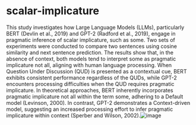 # scalar-implicature

This study investigates how Large Language Models (LLMs), particularly BERT (Devlin et al., 2019) and GPT-2 (Radford et al., 2019), engage in pragmatic inference of scalar implicature, such as some. Two sets of experiments were conducted to compare two sentences using cosine similarity and next sentence prediction. The results show that, in the absence of context, both models tend to interpret some as pragmatic implicature not all, aligning with human language processing. When Question Under Discussion (QUD) is presented as a contextual cue, BERT exhibits consistent performance regardless of the QUDs, while GPT-2 encounters processing difficulties when the QUD requires pragmatic implicature. In theoretical approaches, BERT inherently incorporates pragmatic implicature not all within the term some, adhering to a Default model (Levinson, 2000). In contrast, GPT-2 demonstrates a Context-driven model, suggesting an increased processing effort to infer pragmatic implicature within context (Sperber and Wilson, 2002).![image](https://github.com/joyennn/scalar-implicature/assets/99958728/80043a9b-a460-42ad-8797-6b2458037eab)

